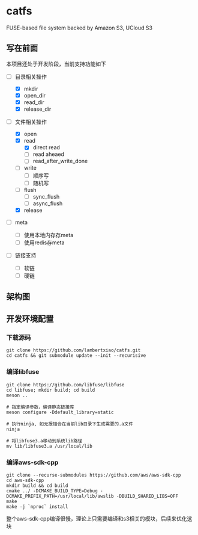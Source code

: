 # catfs

FUSE-based file system backed by Amazon S3, UCloud S3

## 写在前面

本项目还处于开发阶段，当前支持功能如下

- [ ] 目录相关操作
    - [x] mkdir
    - [x] open_dir
    - [x] read_dir
    - [x] release_dir

- [ ] 文件相关操作
    - [x] open
    - [x] read
        - [x] direct read
        - [ ] read aheaed
        - [ ] read_after_write_done
    - [ ] write
        - [ ] 顺序写
        - [ ] 随机写
    - [ ] flush
        - [ ] sync_flush
        - [ ] async_flush
    - [x] release

- [ ] meta
    - [ ] 使用本地内存存meta
    - [ ] 使用redis存meta

- [ ] 链接支持

    - [ ] 软链
    - [ ] 硬链

## 架构图

## 开发环境配置

### 下载源码

```
git clone https://github.com/lambertxiao/catfs.git
cd catfs && git submodule update --init --recurisive
```

### 编译libfuse

```
git clone https://github.com/libfuse/libfuse
cd libfuse; mkdir build; cd build
meson ..

# 指定编译参数，编译静态链接库
meson configure -Ddefault_library=static

# 执行ninja, 如无报错会在当前lib目录下生成需要的.a文件
ninja

# 将libfuse3.a移动到系统lib路径
mv lib/libfuse3.a /usr/local/lib
```

### 编译aws-sdk-cpp

```
git clone --recurse-submodules https://github.com/aws/aws-sdk-cpp
cd aws-sdk-cpp
mkdir build && cd build
cmake ../ -DCMAKE_BUILD_TYPE=Debug -DCMAKE_PREFIX_PATH=/usr/local/lib/awslib -DBUILD_SHARED_LIBS=OFF
make
make -j `nproc` install
```

整个aws-sdk-cpp编译很慢，理论上只需要编译和s3相关的模块，后续来优化这块
